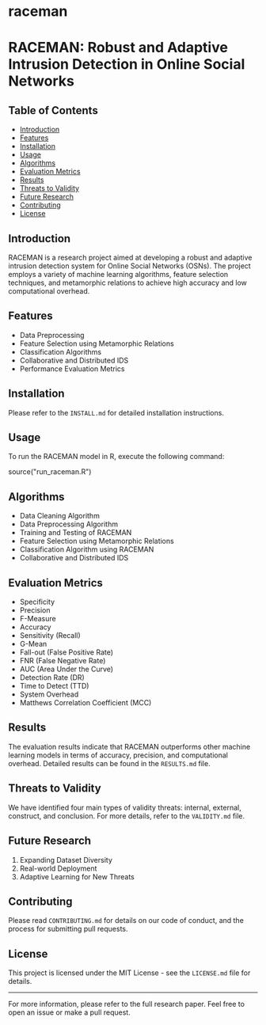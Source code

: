 # raceman
# RACEMAN: Robust and Adaptive Intrusion Detection in Online Social Networks

## Table of Contents

- [Introduction](#introduction)
- [Features](#features)
- [Installation](#installation)
- [Usage](#usage)
- [Algorithms](#algorithms)
- [Evaluation Metrics](#evaluation-metrics)
- [Results](#results)
- [Threats to Validity](#threats-to-validity)
- [Future Research](#future-research)
- [Contributing](#contributing)
- [License](#license)

## Introduction

RACEMAN is a research project aimed at developing a robust and adaptive intrusion detection system for Online Social Networks (OSNs). The project employs a variety of machine learning algorithms, feature selection techniques, and metamorphic relations to achieve high accuracy and low computational overhead.

## Features

- Data Preprocessing
- Feature Selection using Metamorphic Relations
- Classification Algorithms
- Collaborative and Distributed IDS
- Performance Evaluation Metrics

## Installation

Please refer to the `INSTALL.md` for detailed installation instructions.

## Usage

To run the RACEMAN model in R, execute the following command:

source("run_raceman.R")

## Algorithms

- Data Cleaning Algorithm
- Data Preprocessing Algorithm
- Training and Testing of RACEMAN
- Feature Selection using Metamorphic Relations
- Classification Algorithm using RACEMAN
- Collaborative and Distributed IDS

## Evaluation Metrics

- Specificity
- Precision
- F-Measure
- Accuracy
- Sensitivity (Recall)
- G-Mean
- Fall-out (False Positive Rate)
- FNR (False Negative Rate)
- AUC (Area Under the Curve)
- Detection Rate (DR)
- Time to Detect (TTD)
- System Overhead
- Matthews Correlation Coefficient (MCC)

## Results

The evaluation results indicate that RACEMAN outperforms other machine learning models in terms of accuracy, precision, and computational overhead. Detailed results can be found in the `RESULTS.md` file.

## Threats to Validity

We have identified four main types of validity threats: internal, external, construct, and conclusion. For more details, refer to the `VALIDITY.md` file.

## Future Research

1. Expanding Dataset Diversity
2. Real-world Deployment
3. Adaptive Learning for New Threats

## Contributing

Please read `CONTRIBUTING.md` for details on our code of conduct, and the process for submitting pull requests.

## License

This project is licensed under the MIT License - see the `LICENSE.md` file for details.

---

For more information, please refer to the full research paper. Feel free to open an issue or make a pull request.
